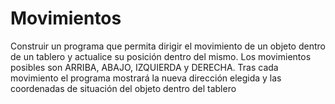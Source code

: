 # Movimientos

Construir un programa que permita dirigir el movimiento de un objeto dentro de un tablero y actualice su posición dentro del mismo.
Los movimientos posibles son ARRIBA, ABAJO, IZQUIERDA y DERECHA.
Tras cada movimiento el programa mostrará la nueva dirección elegida y las coordenadas de situación del objeto dentro del tablero